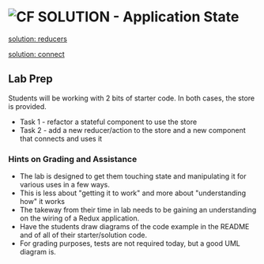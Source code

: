 ![CF](http://i.imgur.com/7v5ASc8.png) SOLUTION - Application State
==================================================================

[solution: reducers](https://codesandbox.io/s/nr4j6jzmn4)

[solution: connect](https://codesandbox.io/s/0pk8q41mq0)


## Lab Prep
Students will be working with 2 bits of starter code. In both cases, the store is provided.

* Task 1 - refactor a stateful component to use the store
* Task 2 - add a new reducer/action to the store and a new component that connects and uses it

### Hints on Grading and Assistance

* The lab is designed to get them touching state and manipulating it for various uses in a few ways.
* This is less about "getting it to work" and more about "understanding how" it works
* The takeway from their time in lab needs to be gaining an understanding on the wiring of a Redux application.
* Have the students draw diagrams of the code example in the README and of all of their starter/solution code.
* For grading purposes, tests are not required today, but a good UML diagram is.
